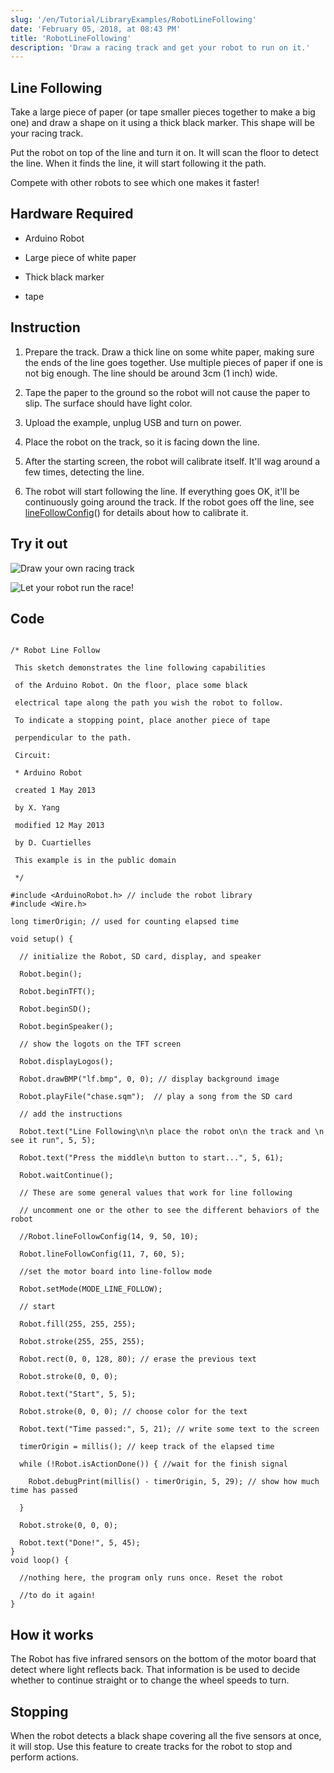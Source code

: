 ```yaml
---
slug: '/en/Tutorial/LibraryExamples/RobotLineFollowing'
date: 'February 05, 2018, at 08:43 PM'
title: 'RobotLineFollowing'
description: 'Draw a racing track and get your robot to run on it.'
---
```




## Line Following

Take a large piece of paper (or tape smaller pieces together to make a big one) and draw a shape on it using a thick black marker. This shape will be your racing track.

Put the robot on top of the line and turn it on. It will scan the floor to detect the line. When it finds the line, it will start following it the path.

Compete with other robots to see which one makes it faster!

## Hardware Required

- Arduino Robot

- Large piece of white paper

- Thick black marker

- tape

## Instruction

1. Prepare the track. Draw a thick line on some white paper, making sure the ends of the line goes together. Use multiple pieces of paper if one is not big enough. The line should be around 3cm (1 inch) wide.

2. Tape the paper to the ground so the robot will not cause the paper to slip. The surface should have light color.

3. Upload the example, unplug USB and turn on power.

4. Place the robot on the track, so it is facing down the line.

5. After the starting screen, the robot will calibrate itself. It'll wag around a few times, detecting the line.

6. The robot will start following the line. If everything goes OK, it'll be continuously going around the track. If the robot goes off the line, see [lineFollowConfig](https://www.arduino.cc/en/Reference/RobotLineFollowConfig)() for details about how to calibrate it.

## Try it out

![Draw your own racing track](assets/LottieLemon*illustration*LF1_780.png)



![Let your robot run the race!](assets/LottieLemon*illustration*LF2_780.png)



## Code

```arduino

/* Robot Line Follow

 This sketch demonstrates the line following capabilities

 of the Arduino Robot. On the floor, place some black

 electrical tape along the path you wish the robot to follow.

 To indicate a stopping point, place another piece of tape

 perpendicular to the path.

 Circuit:

 * Arduino Robot

 created 1 May 2013

 by X. Yang

 modified 12 May 2013

 by D. Cuartielles

 This example is in the public domain

 */

#include <ArduinoRobot.h> // include the robot library
#include <Wire.h>

long timerOrigin; // used for counting elapsed time

void setup() {

  // initialize the Robot, SD card, display, and speaker

  Robot.begin();

  Robot.beginTFT();

  Robot.beginSD();

  Robot.beginSpeaker();

  // show the logots on the TFT screen

  Robot.displayLogos();

  Robot.drawBMP("lf.bmp", 0, 0); // display background image

  Robot.playFile("chase.sqm");  // play a song from the SD card

  // add the instructions

  Robot.text("Line Following\n\n place the robot on\n the track and \n see it run", 5, 5);

  Robot.text("Press the middle\n button to start...", 5, 61);

  Robot.waitContinue();

  // These are some general values that work for line following

  // uncomment one or the other to see the different behaviors of the robot

  //Robot.lineFollowConfig(14, 9, 50, 10);

  Robot.lineFollowConfig(11, 7, 60, 5);

  //set the motor board into line-follow mode

  Robot.setMode(MODE_LINE_FOLLOW);

  // start

  Robot.fill(255, 255, 255);

  Robot.stroke(255, 255, 255);

  Robot.rect(0, 0, 128, 80); // erase the previous text

  Robot.stroke(0, 0, 0);

  Robot.text("Start", 5, 5);

  Robot.stroke(0, 0, 0); // choose color for the text

  Robot.text("Time passed:", 5, 21); // write some text to the screen

  timerOrigin = millis(); // keep track of the elapsed time

  while (!Robot.isActionDone()) { //wait for the finish signal

    Robot.debugPrint(millis() - timerOrigin, 5, 29); // show how much time has passed

  }

  Robot.stroke(0, 0, 0);

  Robot.text("Done!", 5, 45);
}
void loop() {

  //nothing here, the program only runs once. Reset the robot

  //to do it again!
}
```

## How it works

The Robot has five infrared sensors on the bottom of the motor board that detect where light reflects back. That information is be used to decide whether to continue straight or to change the wheel speeds to turn.

## Stopping

When the robot detects a black shape covering all the five sensors at once, it will stop. Use this feature to create tracks for the robot to stop and perform actions.
